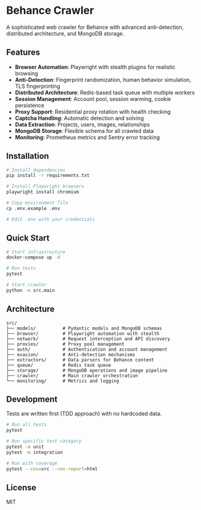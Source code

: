 # Behance Crawler

A sophisticated web crawler for Behance with advanced anti-detection, distributed architecture, and MongoDB storage.

## Features

- **Browser Automation**: Playwright with stealth plugins for realistic browsing
- **Anti-Detection**: Fingerprint randomization, human behavior simulation, TLS fingerprinting
- **Distributed Architecture**: Redis-based task queue with multiple workers
- **Session Management**: Account pool, session warming, cookie persistence
- **Proxy Support**: Residential proxy rotation with health checking
- **Captcha Handling**: Automatic detection and solving
- **Data Extraction**: Projects, users, images, relationships
- **MongoDB Storage**: Flexible schema for all crawled data
- **Monitoring**: Prometheus metrics and Sentry error tracking

## Installation

```bash
# Install dependencies
pip install -r requirements.txt

# Install Playwright browsers
playwright install chromium

# Copy environment file
cp .env.example .env

# Edit .env with your credentials
```

## Quick Start

```bash
# Start infrastructure
docker-compose up -d

# Run tests
pytest

# Start crawler
python -m src.main
```

## Architecture

```
src/
├── models/          # Pydantic models and MongoDB schemas
├── browser/         # Playwright automation with stealth
├── network/         # Request interception and API discovery
├── proxies/         # Proxy pool management
├── auth/            # Authentication and account management
├── evasion/         # Anti-detection mechanisms
├── extractors/      # Data parsers for Behance content
├── queue/           # Redis task queue
├── storage/         # MongoDB operations and image pipeline
├── crawler/         # Main crawler orchestration
└── monitoring/      # Metrics and logging
```

## Development

Tests are written first (TDD approach) with no hardcoded data.

```bash
# Run all tests
pytest

# Run specific test category
pytest -m unit
pytest -m integration

# Run with coverage
pytest --cov=src --cov-report=html
```

## License

MIT
